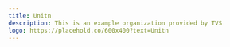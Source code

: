 ```yaml
---
title: Unitn
description: This is an example organization provided by TVS 
logo: https://placehold.co/600x400?text=Unitn
---
```

